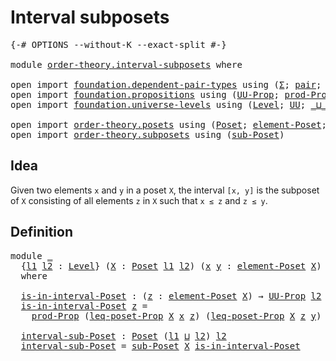 # Interval subposets

<pre class="Agda"><a id="31" class="Symbol">{-#</a> <a id="35" class="Keyword">OPTIONS</a> <a id="43" class="Pragma">--without-K</a> <a id="55" class="Pragma">--exact-split</a> <a id="69" class="Symbol">#-}</a>

<a id="74" class="Keyword">module</a> <a id="81" href="order-theory.interval-subposets.html" class="Module">order-theory.interval-subposets</a> <a id="113" class="Keyword">where</a>

<a id="120" class="Keyword">open</a> <a id="125" class="Keyword">import</a> <a id="132" href="foundation.dependent-pair-types.html" class="Module">foundation.dependent-pair-types</a> <a id="164" class="Keyword">using</a> <a id="170" class="Symbol">(</a><a id="171" href="foundation-core.dependent-pair-types.html#502" class="Record">Σ</a><a id="172" class="Symbol">;</a> <a id="174" href="foundation-core.dependent-pair-types.html#575" class="InductiveConstructor">pair</a><a id="178" class="Symbol">;</a> <a id="180" href="foundation-core.dependent-pair-types.html#592" class="Field">pr1</a><a id="183" class="Symbol">;</a> <a id="185" href="foundation-core.dependent-pair-types.html#604" class="Field">pr2</a><a id="188" class="Symbol">)</a>
<a id="190" class="Keyword">open</a> <a id="195" class="Keyword">import</a> <a id="202" href="foundation.propositions.html" class="Module">foundation.propositions</a> <a id="226" class="Keyword">using</a> <a id="232" class="Symbol">(</a><a id="233" href="foundation-core.propositions.html#1380" class="Function">UU-Prop</a><a id="240" class="Symbol">;</a> <a id="242" href="foundation-core.propositions.html#5861" class="Function">prod-Prop</a><a id="251" class="Symbol">)</a>
<a id="253" class="Keyword">open</a> <a id="258" class="Keyword">import</a> <a id="265" href="foundation.universe-levels.html" class="Module">foundation.universe-levels</a> <a id="292" class="Keyword">using</a> <a id="298" class="Symbol">(</a><a id="299" href="Agda.Primitive.html#597" class="Postulate">Level</a><a id="304" class="Symbol">;</a> <a id="306" href="foundation-core.universe-levels.html#222" class="Primitive">UU</a><a id="308" class="Symbol">;</a> <a id="310" href="Agda.Primitive.html#810" class="Primitive Operator">_⊔_</a><a id="313" class="Symbol">)</a>

<a id="316" class="Keyword">open</a> <a id="321" class="Keyword">import</a> <a id="328" href="order-theory.posets.html" class="Module">order-theory.posets</a> <a id="348" class="Keyword">using</a> <a id="354" class="Symbol">(</a><a id="355" href="order-theory.posets.html#731" class="Function">Poset</a><a id="360" class="Symbol">;</a> <a id="362" href="order-theory.posets.html#1145" class="Function">element-Poset</a><a id="375" class="Symbol">;</a> <a id="377" href="order-theory.posets.html#1194" class="Function">leq-poset-Prop</a><a id="391" class="Symbol">)</a>
<a id="393" class="Keyword">open</a> <a id="398" class="Keyword">import</a> <a id="405" href="order-theory.subposets.html" class="Module">order-theory.subposets</a> <a id="428" class="Keyword">using</a> <a id="434" class="Symbol">(</a><a id="435" href="order-theory.subposets.html#2246" class="Function">sub-Poset</a><a id="444" class="Symbol">)</a>
</pre>
## Idea

Given two elements `x` and `y` in a poset `X`, the interval `[x, y]` is the subposet of `X` consisting of all elements `z` in `X` such that `x ≤ z` and `z ≤ y`.

## Definition

<pre class="Agda"><a id="645" class="Keyword">module</a> <a id="652" href="order-theory.interval-subposets.html#652" class="Module">_</a>
  <a id="656" class="Symbol">{</a><a id="657" href="order-theory.interval-subposets.html#657" class="Bound">l1</a> <a id="660" href="order-theory.interval-subposets.html#660" class="Bound">l2</a> <a id="663" class="Symbol">:</a> <a id="665" href="Agda.Primitive.html#597" class="Postulate">Level</a><a id="670" class="Symbol">}</a> <a id="672" class="Symbol">(</a><a id="673" href="order-theory.interval-subposets.html#673" class="Bound">X</a> <a id="675" class="Symbol">:</a> <a id="677" href="order-theory.posets.html#731" class="Function">Poset</a> <a id="683" href="order-theory.interval-subposets.html#657" class="Bound">l1</a> <a id="686" href="order-theory.interval-subposets.html#660" class="Bound">l2</a><a id="688" class="Symbol">)</a> <a id="690" class="Symbol">(</a><a id="691" href="order-theory.interval-subposets.html#691" class="Bound">x</a> <a id="693" href="order-theory.interval-subposets.html#693" class="Bound">y</a> <a id="695" class="Symbol">:</a> <a id="697" href="order-theory.posets.html#1145" class="Function">element-Poset</a> <a id="711" href="order-theory.interval-subposets.html#673" class="Bound">X</a><a id="712" class="Symbol">)</a>
  <a id="716" class="Keyword">where</a>

  <a id="725" href="order-theory.interval-subposets.html#725" class="Function">is-in-interval-Poset</a> <a id="746" class="Symbol">:</a> <a id="748" class="Symbol">(</a><a id="749" href="order-theory.interval-subposets.html#749" class="Bound">z</a> <a id="751" class="Symbol">:</a> <a id="753" href="order-theory.posets.html#1145" class="Function">element-Poset</a> <a id="767" href="order-theory.interval-subposets.html#673" class="Bound">X</a><a id="768" class="Symbol">)</a> <a id="770" class="Symbol">→</a> <a id="772" href="foundation-core.propositions.html#1380" class="Function">UU-Prop</a> <a id="780" href="order-theory.interval-subposets.html#660" class="Bound">l2</a>
  <a id="785" href="order-theory.interval-subposets.html#725" class="Function">is-in-interval-Poset</a> <a id="806" href="order-theory.interval-subposets.html#806" class="Bound">z</a> <a id="808" class="Symbol">=</a>
    <a id="814" href="foundation-core.propositions.html#5861" class="Function">prod-Prop</a> <a id="824" class="Symbol">(</a><a id="825" href="order-theory.posets.html#1194" class="Function">leq-poset-Prop</a> <a id="840" href="order-theory.interval-subposets.html#673" class="Bound">X</a> <a id="842" href="order-theory.interval-subposets.html#691" class="Bound">x</a> <a id="844" href="order-theory.interval-subposets.html#806" class="Bound">z</a><a id="845" class="Symbol">)</a> <a id="847" class="Symbol">(</a><a id="848" href="order-theory.posets.html#1194" class="Function">leq-poset-Prop</a> <a id="863" href="order-theory.interval-subposets.html#673" class="Bound">X</a> <a id="865" href="order-theory.interval-subposets.html#806" class="Bound">z</a> <a id="867" href="order-theory.interval-subposets.html#693" class="Bound">y</a><a id="868" class="Symbol">)</a>

  <a id="873" href="order-theory.interval-subposets.html#873" class="Function">interval-sub-Poset</a> <a id="892" class="Symbol">:</a> <a id="894" href="order-theory.posets.html#731" class="Function">Poset</a> <a id="900" class="Symbol">(</a><a id="901" href="order-theory.interval-subposets.html#657" class="Bound">l1</a> <a id="904" href="Agda.Primitive.html#810" class="Primitive Operator">⊔</a> <a id="906" href="order-theory.interval-subposets.html#660" class="Bound">l2</a><a id="908" class="Symbol">)</a> <a id="910" href="order-theory.interval-subposets.html#660" class="Bound">l2</a>
  <a id="915" href="order-theory.interval-subposets.html#873" class="Function">interval-sub-Poset</a> <a id="934" class="Symbol">=</a> <a id="936" href="order-theory.subposets.html#2246" class="Function">sub-Poset</a> <a id="946" href="order-theory.interval-subposets.html#673" class="Bound">X</a> <a id="948" href="order-theory.interval-subposets.html#725" class="Function">is-in-interval-Poset</a>
</pre>